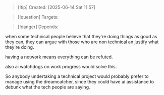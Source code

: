
>[!tip] Created: [2025-06-14 Sat 11:57]

>[!question] Targets: 

>[!danger] Depends: 

when some technical people believe that they're doing things as good as they can, they can argue with those who are non technical an justify what they're doing.

having a network means everything can be refuted.

also ai watchdogs on work progress would solve this.

So anybody undertaking a technical project would probably prefer to manage using the dreamcatcher, since they could have ai assistance to debunk what the tech people are saying.